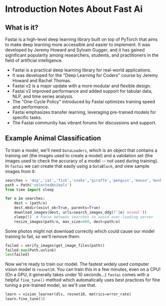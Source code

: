 # Introduction Notes About Fast Ai

## What is it?
Fastai is a high-level deep learning library built on top of PyTorch that aims to make deep learning more accessible and easier to implement. It was developed by Jeremy Howard and Sylvain Gugger, and it has gained significant popularity among researchers, students, and practitioners in the field of artificial intelligence.

- Fastai is a practical deep learning library for real-world applications.
- It was developed for the "Deep Learning for Coders" course by Jeremy Howard and Rachel Thomas.
- Fastai v2 is a major update with a more modular and flexible design.
- Fastai v2 improved performance and added support for tabular data, NLP, and time series analysis.
- The "One-Cycle Policy" introduced by Fastai optimizes training speed and performance.
- Fastai emphasizes transfer learning, leveraging pre-trained models for specific tasks.
- The Fastai community has vibrant forums for discussions and support.

## Example Animal Classification
To train a model, we'll need ```DataLoaders```, which is an object that contains a training set (the images used to create a model) and a validation set (the images used to check the accuracy of a model -- not used during training). In ```fastai``` we can create that easily using a ```DataBlock```, and view sample images from it:
```python
searches = 'dog','cat','fish','snake','giraffe','penguin','mouse','monkey','emu', 'squid'
path = Path('selectedAnimals')
from time import sleep

for o in searches:
    dest = (path/o)
    dest.mkdir(exist_ok=True, parents=True)
    download_images(dest, urls=search_images_ddg(f'{o} animal'))
    sleep(5)  # Pause between searches to avoid over-loading server
    resize_images(path/o, max_size=400, dest=path/o)
```
Some photos might not download correctly which could cause our model training to fail, so we'll remove them:
```python
failed = verify_images(get_image_files(path))
failed.map(Path.unlink)
len(failed)
```
Now we're ready to train our model. The fastest widely used computer vision model is ```resnet18```. You can train this in a few minutes, even on a CPU! (On a GPU, it generally takes under 10 seconds...)
```fastai``` comes with a helpful ```fine_tune()``` method which automatically uses best practices for fine tuning a pre-trained model, so we'll use that.
```python
learn = vision_learner(dls, resnet18, metrics=error_rate)
learn.fine_tune(3)
```


